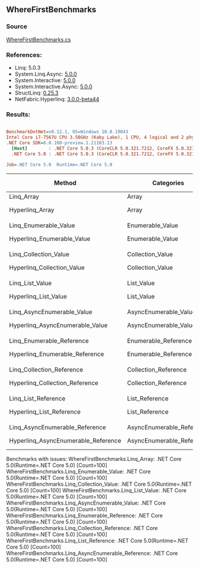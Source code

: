 ﻿## WhereFirstBenchmarks

### Source
[WhereFirstBenchmarks.cs](../NetFabric.Hyperlinq.Benchmarks/Benchmarks/WhereFirstBenchmarks.cs)

### References:
- Linq: 5.0.3
- System.Linq.Async: [5.0.0](https://www.nuget.org/packages/System.Linq.Async/5.0.0)
- System.Interactive: [5.0.0](https://www.nuget.org/packages/System.Interactive/5.0.0)
- System.Interactive.Async: [5.0.0](https://www.nuget.org/packages/System.Interactive.Async/5.0.0)
- StructLinq: [0.25.3](https://www.nuget.org/packages/StructLinq/0.25.3)
- NetFabric.Hyperlinq: [3.0.0-beta44](https://www.nuget.org/packages/NetFabric.Hyperlinq/3.0.0-beta44)

### Results:
``` ini

BenchmarkDotNet=v0.12.1, OS=Windows 10.0.19043
Intel Core i7-7567U CPU 3.50GHz (Kaby Lake), 1 CPU, 4 logical and 2 physical cores
.NET Core SDK=6.0.100-preview.1.21103.13
  [Host]        : .NET Core 5.0.3 (CoreCLR 5.0.321.7212, CoreFX 5.0.321.7212), X64 RyuJIT
  .NET Core 5.0 : .NET Core 5.0.3 (CoreCLR 5.0.321.7212, CoreFX 5.0.321.7212), X64 RyuJIT

Job=.NET Core 5.0  Runtime=.NET Core 5.0  

```
|                              Method |                Categories | Count |       Mean |   Error |  StdDev | Ratio | RatioSD |  Gen 0 | Gen 1 | Gen 2 | Allocated |
|------------------------------------ |-------------------------- |------ |-----------:|--------:|--------:|------:|--------:|-------:|------:|------:|----------:|
|                          Linq_Array |                     Array |   100 |         NA |      NA |      NA |     ? |       ? |      - |     - |     - |         - |
|                     Hyperlinq_Array |                     Array |   100 |   183.2 ns | 0.84 ns | 0.79 ns |     ? |       ? | 0.0305 |     - |     - |      64 B |
|                                     |                           |       |            |         |         |       |         |        |       |       |           |
|               Linq_Enumerable_Value |          Enumerable_Value |   100 |         NA |      NA |      NA |     ? |       ? |      - |     - |     - |         - |
|          Hyperlinq_Enumerable_Value |          Enumerable_Value |   100 |   217.7 ns | 0.92 ns | 0.82 ns |     ? |       ? | 0.0305 |     - |     - |      64 B |
|                                     |                           |       |            |         |         |       |         |        |       |       |           |
|               Linq_Collection_Value |          Collection_Value |   100 |         NA |      NA |      NA |     ? |       ? |      - |     - |     - |         - |
|          Hyperlinq_Collection_Value |          Collection_Value |   100 |   223.2 ns | 0.70 ns | 0.62 ns |     ? |       ? | 0.0305 |     - |     - |      64 B |
|                                     |                           |       |            |         |         |       |         |        |       |       |           |
|                     Linq_List_Value |                List_Value |   100 |         NA |      NA |      NA |     ? |       ? |      - |     - |     - |         - |
|                Hyperlinq_List_Value |                List_Value |   100 |   625.9 ns | 2.16 ns | 1.80 ns |     ? |       ? | 0.0305 |     - |     - |      64 B |
|                                     |                           |       |            |         |         |       |         |        |       |       |           |
|          Linq_AsyncEnumerable_Value |     AsyncEnumerable_Value |   100 |         NA |      NA |      NA |     ? |       ? |      - |     - |     - |         - |
|     Hyperlinq_AsyncEnumerable_Value |     AsyncEnumerable_Value |   100 | 3,485.7 ns | 7.43 ns | 6.95 ns |     ? |       ? | 0.0305 |     - |     - |      64 B |
|                                     |                           |       |            |         |         |       |         |        |       |       |           |
|           Linq_Enumerable_Reference |      Enumerable_Reference |   100 |         NA |      NA |      NA |     ? |       ? |      - |     - |     - |         - |
|      Hyperlinq_Enumerable_Reference |      Enumerable_Reference |   100 |   560.4 ns | 2.78 ns | 2.46 ns |     ? |       ? | 0.0458 |     - |     - |      96 B |
|                                     |                           |       |            |         |         |       |         |        |       |       |           |
|           Linq_Collection_Reference |      Collection_Reference |   100 |         NA |      NA |      NA |     ? |       ? |      - |     - |     - |         - |
|      Hyperlinq_Collection_Reference |      Collection_Reference |   100 |   553.1 ns | 3.00 ns | 2.81 ns |     ? |       ? | 0.0458 |     - |     - |      96 B |
|                                     |                           |       |            |         |         |       |         |        |       |       |           |
|                 Linq_List_Reference |            List_Reference |   100 |         NA |      NA |      NA |     ? |       ? |      - |     - |     - |         - |
|            Hyperlinq_List_Reference |            List_Reference |   100 |   654.8 ns | 2.75 ns | 2.57 ns |     ? |       ? | 0.0305 |     - |     - |      64 B |
|                                     |                           |       |            |         |         |       |         |        |       |       |           |
|      Linq_AsyncEnumerable_Reference | AsyncEnumerable_Reference |   100 |         NA |      NA |      NA |     ? |       ? |      - |     - |     - |         - |
| Hyperlinq_AsyncEnumerable_Reference | AsyncEnumerable_Reference |   100 | 3,637.2 ns | 5.87 ns | 5.20 ns |     ? |       ? | 0.0496 |     - |     - |     104 B |

Benchmarks with issues:
  WhereFirstBenchmarks.Linq_Array: .NET Core 5.0(Runtime=.NET Core 5.0) [Count=100]
  WhereFirstBenchmarks.Linq_Enumerable_Value: .NET Core 5.0(Runtime=.NET Core 5.0) [Count=100]
  WhereFirstBenchmarks.Linq_Collection_Value: .NET Core 5.0(Runtime=.NET Core 5.0) [Count=100]
  WhereFirstBenchmarks.Linq_List_Value: .NET Core 5.0(Runtime=.NET Core 5.0) [Count=100]
  WhereFirstBenchmarks.Linq_AsyncEnumerable_Value: .NET Core 5.0(Runtime=.NET Core 5.0) [Count=100]
  WhereFirstBenchmarks.Linq_Enumerable_Reference: .NET Core 5.0(Runtime=.NET Core 5.0) [Count=100]
  WhereFirstBenchmarks.Linq_Collection_Reference: .NET Core 5.0(Runtime=.NET Core 5.0) [Count=100]
  WhereFirstBenchmarks.Linq_List_Reference: .NET Core 5.0(Runtime=.NET Core 5.0) [Count=100]
  WhereFirstBenchmarks.Linq_AsyncEnumerable_Reference: .NET Core 5.0(Runtime=.NET Core 5.0) [Count=100]
